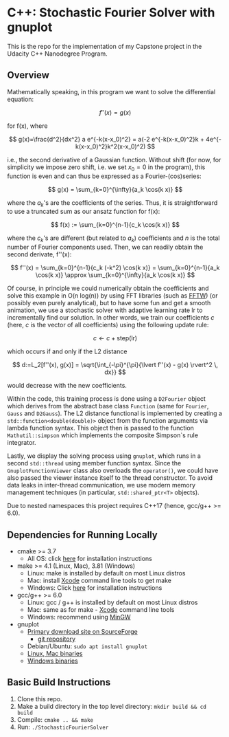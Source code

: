 
# C++: Stochastic Fourier Solver with gnuplot

This is the repo for the implementation of my Capstone project in the Udacity C++ Nanodegree Program.

## Overview

Mathematically speaking, in this program we want to solve the differential equation:

$$
f''(x) = g(x)
$$

for f(x), where

$$
g(x)=\frac{d^2}{dx^2} a e^{-k(x-x_0)^2} = a(-2 e^{-k(x-x_0)^2}k + 4e^{-k(x-x_0)^2}k^2(x-x_0)^2)
$$

i.e., the second derivative of a Gaussian function. Without shift (for now, for simplicity we impose zero shift, i.e. we set $x_0=0$ in the program), this function is even and can thus be expressed as a Fourier-(cos)series:

$$
g(x) = \sum_{k=0}^{\infty}{a_k \cos(k x)}
$$

where the $a_k$'s are the coefficients of the series.
Thus, it is straightforward to use a truncated sum as our ansatz function for f(x):

$$
f(x) := \sum_{k=0}^{n-1}{c_k \cos(k x)}
$$

where the $c_k$'s are different (but related to $a_k$) coefficients and $n$ is the total number of Fourier components used. Then, we can readily obtain the second derivate, f''(x):

$$
f''(x) = \sum_{k=0}^{n-1}{c_k (-k^2) \cos(k x)} = \sum_{k=0}^{n-1}{a_k \cos(k x)} \approx \sum_{k=0}^{\infty}{a_k \cos(k x)}
$$

Of course, in principle we could numerically obtain the coefficients and solve this example in O(n log(n)) by using FFT libraries (such as [FFTW][fftw]) (or possibly even purely analytical), but to have some fun and get a smooth animation, we use a stochastic solver with adaptive learning rate lr to incrementally find our solution.
In other words, we train our coefficients $c$ (here, $c$ is the vector of all coefficients) using the following update rule:

$$
c \leftarrow c + \mathrm{step(lr)}
$$

which occurs if and only if the L2 distance

$$
d:=L_2[f''(x), g(x)] = \sqrt{\int_{-\pi}^{\pi}{\lvert f''(x) - g(x) \rvert^2 \, dx}}
$$

would decrease with the new coefficients.

Within the code, this training process is done using a `D2Fourier` object which derives from the abstract base class `Function` (same for `Fourier`, `Gauss` and `D2Gauss`). The L2 distance functional is implemented by creating a `std::function<double(double)>` object from the function arguments via lambda function syntax. This object then is passed to the function `Mathutil::simpson` which implements the composite Simpson`s rule integrator.

Lastly, we display the solving process using `gnuplot`, which runs in a second `std::thread` using member function syntax. Since the `GnuplotFunctionViewer` class also overloads the `operator()`, we could have also passed the viewer instance itself to the thread constructor. To avoid data leaks in inter-thread communication, we use modern memory management techniques (in particular, `std::shared_ptr<T>` objects).

Due to nested namespaces this project requires C++17 (hence, gcc/g++ >= 6.0).

## Dependencies for Running Locally
* cmake >= 3.7
  * All OS: click [here][cmake] for installation instructions
* make >= 4.1 (Linux, Mac), 3.81 (Windows)
  * Linux: make is installed by default on most Linux distros
  * Mac: install [Xcode][xcode] command line tools to get make
  * Windows: Click [here][makewin] for installation instructions
* gcc/g++ >= 6.0
  * Linux: gcc / g++ is installed by default on most Linux distros
  * Mac: same as for make - [Xcode][xcode] command line tools
  * Windows: recommend using [MinGW][mingw]
* gnuplot
  * [Primary download site on SourceForge](https://sourceforge.net/projects/gnuplot/files/gnuplot/)
    * [git repository](https://sourceforge.net/p/gnuplot/gnuplot-main/ci/master/tree/)
  * Debian/Ubuntu: `sudo apt install gnuplot`
  * [Linux, Mac binaries][gnuplotbin]
  * [Windows binaries][gnuplotwin]

## Basic Build Instructions
1. Clone this repo.
2. Make a build directory in the top level directory: `mkdir build && cd build`
3. Compile: `cmake .. && make`
4. Run: `./StochasticFourierSolver`

[cmake]: <https://cmake.org/install>
[xcode]: <https://developer.apple.com/xcode/features/>
[makewin]: <http://gnuwin32.sourceforge.net/packages/make.htm>
[mingw]: <https://sourceforge.net/projects/mingw/>
[fftw]: <https://www.fftw.org>
[gnuplotbin]: <http://tmacchant33.starfree.jp/gnuplot_bin.html>
[gnuplotwin]: <http://tmacchant33.starfree.jp/gnuplot_bin.html>
